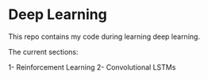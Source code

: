 # Deep Learning
This repo contains my code during learning deep learning.

The current sections:

1- Reinforcement Learning
2- Convolutional LSTMs